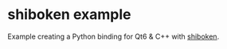 # shiboken example

Example creating a Python binding for Qt6 & C++ with
[shiboken](https://doc.qt.io/qtforpython-6/shiboken6/index.html).
